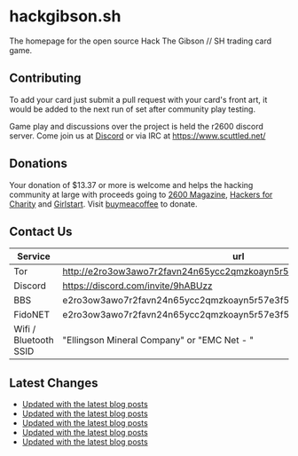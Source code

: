 # hackgibson.sh
The homepage for the open source Hack The Gibson // SH trading card game.


## Contributing

To add your card just submit a pull request with your card's front art, it would be added to the next run of set after community play testing.

Game play and discussions over the project is held the r2600 discord server. Come join us at [Discord](https://discord.com/invite/9hABUzz) or via IRC at https://www.scuttled.net/


## Donations

Your donation of $13.37 or more is welcome and helps the hacking community at large with proceeds going to [2600 Magazine](https://2600.com/), [Hackers for Charity](https://hackersforcharity.org) and [Girlstart](https://girlstart.org).  Visit [buymeacoffee](https://www.buymeacoffee.com/hackgibson.sh) to donate.


## Contact Us

Service | url
-|-
Tor | http://e2ro3ow3awo7r2favn24n65ycc2qmzkoayn5r57e3f56nvjwdcgg32ad.onion
Discord | https://discord.com/invite/9hABUzz
BBS | e2ro3ow3awo7r2favn24n65ycc2qmzkoayn5r57e3f56nvjwdcgg32ad.onion:23
FidoNET | e2ro3ow3awo7r2favn24n65ycc2qmzkoayn5r57e3f56nvjwdcgg32ad.onion:24554
Wifi / Bluetooth SSID | "Ellingson Mineral Company" or "EMC Net - <fidonet address>"

## Latest Changes
<!-- BLOG-POST-LIST:START -->
- [Updated with the latest blog posts](https://github.com/DFW2600/hackgibson.sh/commit/9799aa9ea444735c04acff4bf467c6fc430ccd8f)
- [Updated with the latest blog posts](https://github.com/DFW2600/hackgibson.sh/commit/f5798cf5bec5e0b4abe21598b534a962f3d8b5c1)
- [Updated with the latest blog posts](https://github.com/DFW2600/hackgibson.sh/commit/61a15c37955001bbeb10a5c158d9eb12cf6341dd)
- [Updated with the latest blog posts](https://github.com/DFW2600/hackgibson.sh/commit/257ab15cacee6840430feb5715d77680c32636ad)
- [Updated with the latest blog posts](https://github.com/DFW2600/hackgibson.sh/commit/9e6d4e9a0b5eceae197f1da6fe6936d5ffc086d8)
<!-- BLOG-POST-LIST:END -->
